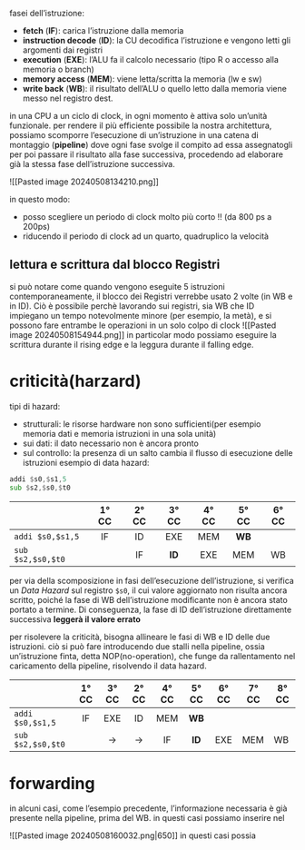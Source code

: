 fasei dell’istruzione:
- **fetch** (**IF**): carica l’istruzione dalla memoria
- **instruction decode** (**ID**): la CU decodifica l’istruzione e vengono letti gli argomenti dai registri
- **execution** (**EXE**): l’ALU fa il calcolo necessario (tipo R o accesso alla memoria o branch)
- **memory access** (**MEM**): viene letta/scritta la memoria (lw e sw)
- **write back** (**WB**): il risultato dell’ALU o quello letto dalla memoria viene messo nel registro dest.

in una CPU a un ciclo di clock, in ogni momento è attiva solo un’unità funzionale.
per rendere il più efficiente possibile la nostra architettura, possiamo scomporre l’esecuzione di un’istruzione in una catena di montaggio (**pipeline**) dove ogni fase svolge il compito ad essa assegnatogli per poi passare il risultato alla fase successiva, procedendo ad elaborare già la stessa fase dell’istruzione successiva.

![[Pasted image 20240508134210.png]]

in questo modo:
- posso scegliere un periodo di clock molto più corto !! (da 800 ps a 200ps)
- riducendo il periodo di clock ad un quarto, quadruplico la velocità
## lettura e scrittura dal blocco Registri
si può notare come quando vengono eseguite 5 istruzioni contemporaneamente, il blocco dei Registri verrebbe usato 2 volte (in WB e in ID). Ciò è possibile perchè lavorando sui registri, sia WB che ID impiegano un tempo notevolmente minore (per esempio, la metà), e si possono fare entrambe le operazioni in un solo colpo di clock
![[Pasted image 20240508154944.png]]
in particolar modo possiamo eseguire la scrittura durante il rising edge e la leggura durante il falling edge.

# criticità(harzard)
tipi di hazard:
- strutturali: le risorse hardware non sono sufficienti(per esempio memoria dati e memoria istruzioni in una sola unità)
- sui dati: il dato necessario non è ancora pronto
- sul controllo: la presenza di un salto cambia il flusso di esecuzione delle istruzioni
esempio di data hazard: 
```asm
addi $s0,$s1,5
sub $s2,$s0,$t0
```

|                   | 1° CC | 2° CC | 3° CC  | 4° CC | 5° CC  | 6° CC |
| :---------------- | :---: | :---: | :----: | :---: | :----: | :---: |
| `addi $s0,$s1,5`  |  IF   |  ID   |  EXE   |  MEM  | **WB** |       |
| `sub $s2,$s0,$t0` |       |  IF   | **ID** |  EXE  |  MEM   |  WB   |
per via della scomposizione in fasi dell’esecuzione dell’istruzione, si verifica un *Data Hazard* sul registro `$s0`, il cui valore aggiornato non risulta ancora scritto, poiché la fase di WB dell’istruzione modificante non è ancora stato portato a termine. Di conseguenza, la fase di ID dell’istruzione direttamente successiva **leggerà il valore errato**

per risolevere la criticità, bisogna allineare le fasi di WB e ID delle due istruzioni. ciò si può fare introducendo due stalli nella pipeline, ossia un’istruzione finta, detta NOP(no-operation), che funge da rallentamento nel caricamento della pipeline, risolvendo il data hazard.

|                   | 1° CC | 3° CC | 2° CC | 4° CC | 5° CC  | 6° CC | 7° CC | 8° CC |
| :---------------- | :---: | :---: | :---: | :---: | :----: | :---: | ----- | ----- |
| `addi $s0,$s1,5`  |  IF   |  EXE  |  ID   |  MEM  | **WB** |       |       |       |
| `sub $s2,$s0,$t0` |       |   →   |   →   |  IF   | **ID** |  EXE  | MEM   | WB    |
# forwarding
in alcuni casi, come l’esempio precedente, l’informazione necessaria è già presente nella pipeline, prima del WB.
in questi casi possiamo inserire nel 

![[Pasted image 20240508160032.png|650]]
in questi casi possia